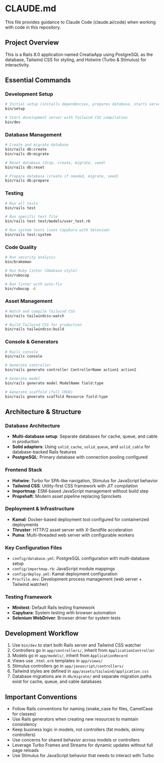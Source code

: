 # CLAUDE.md

This file provides guidance to Claude Code (claude.ai/code) when working with code in this repository.

## Project Overview

This is a Rails 8.0 application named CreatiaApp using PostgreSQL as the database, Tailwind CSS for styling, and Hotwire (Turbo & Stimulus) for interactivity.

## Essential Commands

### Development Setup
```bash
# Initial setup (installs dependencies, prepares database, starts server)
bin/setup

# Start development server with Tailwind CSS compilation
bin/dev
```

### Database Management
```bash
# Create and migrate database
bin/rails db:create
bin/rails db:migrate

# Reset database (drop, create, migrate, seed)
bin/rails db:reset

# Prepare database (create if needed, migrate, seed)
bin/rails db:prepare
```

### Testing
```bash
# Run all tests
bin/rails test

# Run specific test file
bin/rails test test/models/user_test.rb

# Run system tests (uses Capybara with Selenium)
bin/rails test:system
```

### Code Quality
```bash
# Run security analysis
bin/brakeman

# Run Ruby linter (Omakase style)
bin/rubocop

# Run linter with auto-fix
bin/rubocop -A
```

### Asset Management
```bash
# Watch and compile Tailwind CSS
bin/rails tailwindcss:watch

# Build Tailwind CSS for production
bin/rails tailwindcss:build
```

### Console & Generators
```bash
# Rails console
bin/rails console

# Generate controller
bin/rails generate controller ControllerName action1 action2

# Generate model
bin/rails generate model ModelName field:type

# Generate scaffold (full CRUD)
bin/rails generate scaffold Resource field:type
```

## Architecture & Structure

### Database Architecture
- **Multi-database setup**: Separate databases for cache, queue, and cable in production
- **Solid adapters**: Using `solid_cache`, `solid_queue`, and `solid_cable` for database-backed Rails features
- **PostgreSQL**: Primary database with connection pooling configured

### Frontend Stack
- **Hotwire**: Turbo for SPA-like navigation, Stimulus for JavaScript behavior
- **Tailwind CSS**: Utility-first CSS framework with JIT compilation
- **Importmap**: ESM-based JavaScript management without build step
- **Propshaft**: Modern asset pipeline replacing Sprockets

### Deployment & Infrastructure
- **Kamal**: Docker-based deployment tool configured for containerized deployments
- **Thruster**: HTTP/2 asset server with X-Sendfile acceleration
- **Puma**: Multi-threaded web server with configurable workers

### Key Configuration Files
- `config/database.yml`: PostgreSQL configuration with multi-database setup
- `config/importmap.rb`: JavaScript module mappings
- `config/deploy.yml`: Kamal deployment configuration
- `Procfile.dev`: Development process management (web server + Tailwind watcher)

### Testing Framework
- **Minitest**: Default Rails testing framework
- **Capybara**: System testing with browser automation
- **Selenium WebDriver**: Browser driver for system tests

## Development Workflow

1. Use `bin/dev` to start both Rails server and Tailwind CSS watcher
2. Controllers go in `app/controllers/`, inherit from `ApplicationController`
3. Models go in `app/models/`, inherit from `ApplicationRecord`
4. Views use `.html.erb` templates in `app/views/`
5. Stimulus controllers go in `app/javascript/controllers/`
6. Tailwind styles are defined in `app/assets/tailwind/application.css`
7. Database migrations are in `db/migrate/` and separate migration paths exist for cache, queue, and cable databases

## Important Conventions

- Follow Rails conventions for naming (snake_case for files, CamelCase for classes)
- Use Rails generators when creating new resources to maintain consistency
- Keep business logic in models, not controllers (fat models, skinny controllers)
- Use concerns for shared behavior across models or controllers
- Leverage Turbo Frames and Streams for dynamic updates without full page reloads
- Use Stimulus for JavaScript behavior that needs to interact with Turbo